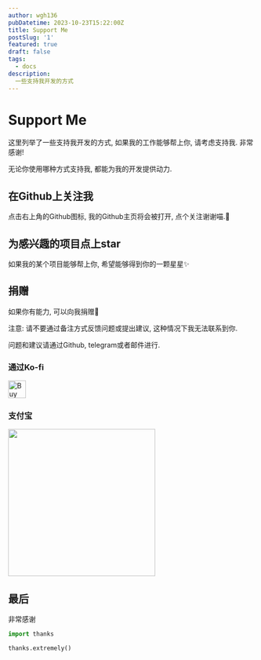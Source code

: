 ```yaml
---
author: wgh136
pubDatetime: 2023-10-23T15:22:00Z
title: Support Me
postSlug: '1'
featured: true
draft: false
tags:
  - docs
description:
  一些支持我开发的方式
---
```


# Support Me

这里列举了一些支持我开发的方式, 如果我的工作能够帮上你, 请考虑支持我. 非常感谢!

无论你使用哪种方式支持我, 都能为我的开发提供动力.

## 在Github上关注我

点击右上角的Github图标, 我的Github主页将会被打开, 点个关注谢谢喵.🥰

## 为感兴趣的项目点上star

如果我的某个项目能够帮上你, 希望能够得到你的一颗星星✨

## 捐赠

如果你有能力, 可以向我捐赠🎁

注意: 请不要通过备注方式反馈问题或提出建议, 这种情况下我无法联系到你.

问题和建议请通过Github, telegram或者邮件进行.

### 通过Ko-fi

<a href='https://ko-fi.com/T6T0QD7T0' target='_blank'><img height='36' style='border:0px;height:36px;' src='https://storage.ko-fi.com/cdn/kofi2.png?v=3' border='0' alt='Buy Me a Coffee at ko-fi.com' /></a>

### 支付宝

<img src="https://api.wgh136.xyz/static/alipay.jpg" style="width: 300px">

## 最后

非常感谢
```python
import thanks

thanks.extremely()
```